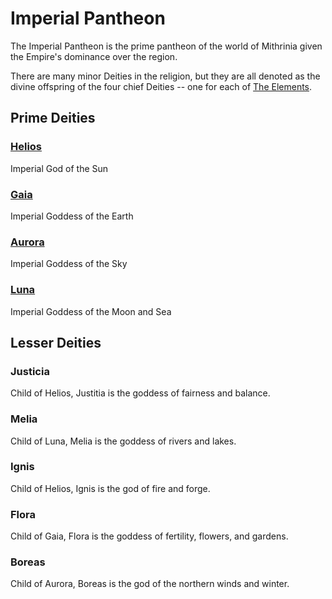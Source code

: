 # Imperial Pantheon

The Imperial Pantheon is the prime pantheon of the world of Mithrinia given the Empire's dominance over the region.

There are many minor Deities in the religion, but they are all denoted as the divine offspring of the four chief Deities -- one for each of [The Elements](../../Spells/Spell%20Domains/Spell%20Domains.md#The%20Elements).

## Prime Deities

### [Helios](Notable%20Mithrinian%20Deities/Helios.md)

Imperial God of the Sun

### [Gaia](Notable%20Mithrinian%20Deities/Gaia.md)

Imperial Goddess of the Earth

### [Aurora](Notable%20Mithrinian%20Deities/Aurora.md)

Imperial Goddess of the Sky

### [Luna](Notable%20Mithrinian%20Deities/Luna.md)

Imperial Goddess of the Moon and Sea

## Lesser Deities

### Justicia

Child of Helios, Justitia is the goddess of fairness and balance.

### Melia

Child of Luna, Melia is the goddess of rivers and lakes.

### Ignis

Child of Helios, Ignis is the god of fire and forge.

### Flora

Child of Gaia, Flora is the goddess of fertility, flowers, and gardens.

### Boreas

Child of Aurora, Boreas is the god of the northern winds and winter.
